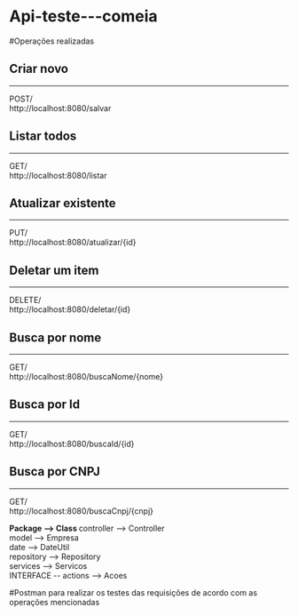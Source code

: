 # Api-teste---comeia

#Operações realizadas

<h2>Criar novo</h2>
<hr>
POST/ <br>
http://localhost:8080/salvar

<br> 
<h2>Listar todos </h2>
<hr>
GET/ <br>
http://localhost:8080/listar

<h2>Atualizar existente</h2>
<hr>
PUT/ <br>
http://localhost:8080/atualizar/{id}

<br>
<h2>Deletar um item</h2>
<hr>
DELETE/ <br>
http://localhost:8080/deletar/{id}

<br>
<h2>Busca por nome</h2>
<hr>
GET/ <br>
http://localhost:8080/buscaNome/{nome}

<h2>Busca por Id</h2>
<hr>
GET/ <br>
http://localhost:8080/buscaId/{id}

<h2>Busca por CNPJ</h2>
<hr>
GET/ <br>
http://localhost:8080/buscaCnpj/{cnpj}


<br>


<b>Package --> Class
</b>
controller --> Controller <br>
model -->  Empresa <br>
date --> DateUtil <br>
repository --> Repository <br>
services --> Servicos <br>
INTERFACE -- actions --> Acoes <br>

#Postman para realizar os testes das requisições de acordo com as operações mencionadas
